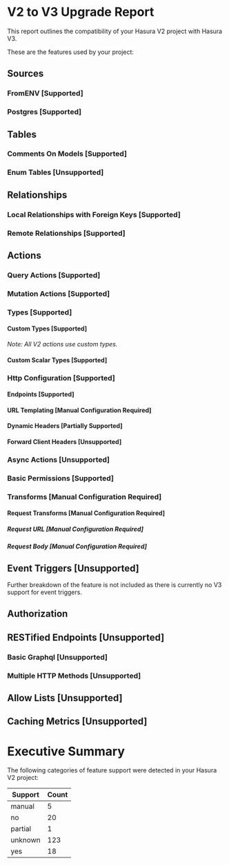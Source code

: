 # V2 to V3 Upgrade Report

This report outlines the compatibility of your Hasura V2 project with Hasura V3.

These are the features used by your project:

## Sources

### FromENV [Supported]

### Postgres [Supported]

## Tables

### Comments On Models [Supported]

### Enum Tables [Unsupported]

## Relationships

### Local Relationships with Foreign Keys [Supported]

### Remote Relationships [Supported]

## Actions

### Query Actions [Supported]

### Mutation Actions [Supported]

### Types [Supported]

#### Custom Types [Supported]

*Note: All V2 actions use custom types.*

#### Custom Scalar Types [Supported]

### Http Configuration [Supported]

#### Endpoints [Supported]

#### URL Templating [Manual Configuration Required]

#### Dynamic Headers [Partially Supported]

#### Forward Client Headers [Unsupported]

### Async Actions [Unsupported]

### Basic Permissions [Supported]

### Transforms [Manual Configuration Required]

#### Request Transforms [Manual Configuration Required]

##### Request URL [Manual Configuration Required]

##### Request Body [Manual Configuration Required]

## Event Triggers [Unsupported]

Further breakdown of the feature is not included as there is currently no V3 support for event triggers.

## Authorization

## RESTified Endpoints [Unsupported]

### Basic Graphql [Unsupported]

### Multiple HTTP Methods [Unsupported]

## Allow Lists [Unsupported]

## Caching Metrics [Unsupported]

# Executive Summary

The following categories of feature support were detected in your Hasura V2 project:

| Support | Count |
| --- | --- |
| manual | 5 |
| no | 20 |
| partial | 1 |
| unknown | 123 |
| yes | 18 |


